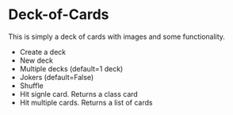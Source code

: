 # Deck-of-Cards

This is simply a deck of cards with images and some functionality.
  - Create a deck
  - New deck 
  - Multiple decks (default=1 deck)
  - Jokers (default=False)
  - Shuffle
  - Hit signle card. Returns a class card
  - Hit multiple cards. Returns a list of cards
